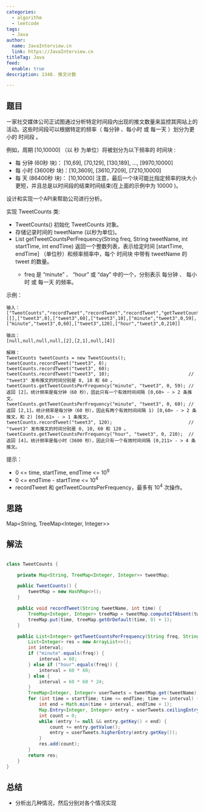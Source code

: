 ```yaml
---
categories:
  - algorithm
  - leetcode
tags:
  - Java
author: 
  name: JavaInterview.cn
  link: https://JavaInterview.cn
titleTag: Java
feed:
  enable: true
description: 1348. 推文计数

---
```


## 题目

一家社交媒体公司正试图通过分析特定时间段内出现的推文数量来监控其网站上的活动。这些时间段可以根据特定的频率（ 每分钟 、每小时 或 每一天 ）划分为更小的 时间段 。



例如，周期 [10,10000] （以 秒 为单位）将被划分为以下频率的 时间块 :

* 每 分钟 (60秒 块)： [10,69], [70,129], [130,189], ..., [9970,10000]
* 每 小时 (3600秒 块)：[10,3609], [3610,7209], [7210,10000]
* 每 天 (86400秒 块)： [10,10000]
注意，最后一个块可能比指定频率的块大小更短，并且总是以时间段的结束时间结束(在上面的示例中为 10000 )。

设计和实现一个API来帮助公司进行分析。

实现 TweetCounts 类:

* TweetCounts() 初始化 TweetCounts 对象。
* 存储记录时间的 tweetName (以秒为单位)。
* List<integer> getTweetCountsPerFrequency(String freq, String tweetName, int startTime, int endTime) 返回一个整数列表，表示给定时间 [startTime, endTime] （单位秒）和频率频率中，每个 时间块 中带有 tweetName 的 tweet 的数量。
  * freq 是 “minute” 、 “hour” 或 “day” 中的一个，分别表示 每分钟 、 每小时 或 每一天 的频率。


示例：

    输入：
    ["TweetCounts","recordTweet","recordTweet","recordTweet","getTweetCountsPerFrequency","getTweetCountsPerFrequency","recordTweet","getTweetCountsPerFrequency"]
    [[],["tweet3",0],["tweet3",60],["tweet3",10],["minute","tweet3",0,59],["minute","tweet3",0,60],["tweet3",120],["hour","tweet3",0,210]]
    
    输出：
    [null,null,null,null,[2],[2,1],null,[4]]
    
    解释：
    TweetCounts tweetCounts = new TweetCounts();
    tweetCounts.recordTweet("tweet3", 0);
    tweetCounts.recordTweet("tweet3", 60);
    tweetCounts.recordTweet("tweet3", 10);                             // "tweet3" 发布推文的时间分别是 0, 10 和 60 。
    tweetCounts.getTweetCountsPerFrequency("minute", "tweet3", 0, 59); // 返回 [2]。统计频率是每分钟（60 秒），因此只有一个有效时间间隔 [0,60> - > 2 条推文。
    tweetCounts.getTweetCountsPerFrequency("minute", "tweet3", 0, 60); // 返回 [2,1]。统计频率是每分钟（60 秒），因此有两个有效时间间隔 1) [0,60> - > 2 条推文，和 2) [60,61> - > 1 条推文。
    tweetCounts.recordTweet("tweet3", 120);                            // "tweet3" 发布推文的时间分别是 0, 10, 60 和 120 。
    tweetCounts.getTweetCountsPerFrequency("hour", "tweet3", 0, 210);  // 返回 [4]。统计频率是每小时（3600 秒），因此只有一个有效时间间隔 [0,211> - > 4 条推文。


提示：

* 0 <= time, startTime, endTime <= 10<sup>9</sup>
* 0 <= endTime - startTime <= 10<sup>4</sup>
* recordTweet 和 getTweetCountsPerFrequency，最多有 10<sup>4</sup> 次操作。

## 思路

Map<String, TreeMap<Integer, Integer>>

## 解法
```java

class TweetCounts {

    private Map<String, TreeMap<Integer, Integer>> tweetMap;

    public TweetCounts() {
        tweetMap = new HashMap<>();
    }

    public void recordTweet(String tweetName, int time) {
        TreeMap<Integer, Integer> treeMap = tweetMap.computeIfAbsent(tweetName, v -> new TreeMap<>());
        treeMap.put(time, treeMap.getOrDefault(time, 0) + 1);
    }

    public List<Integer> getTweetCountsPerFrequency(String freq, String tweetName, int startTime, int endTime) {
        List<Integer> res = new ArrayList<>();
        int interval;
        if ("minute".equals(freq)) {
            interval = 60;
        } else if ("hour".equals(freq)) {
            interval = 60 * 60;
        } else {
            interval = 60 * 60 * 24;
        }
        TreeMap<Integer, Integer> userTweets = tweetMap.get(tweetName);
        for (int time = startTime; time <= endTime; time += interval) {
            int end = Math.min(time + interval, endTime + 1);
            Map.Entry<Integer, Integer> entry = userTweets.ceilingEntry(time);
            int count = 0;
            while (entry != null && entry.getKey() < end) {
                count += entry.getValue();
                entry = userTweets.higherEntry(entry.getKey());
            }
            res.add(count);
        }
        return res;
    }
}
```

## 总结

- 分析出几种情况，然后分别对各个情况实现 
